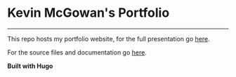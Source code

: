 # Kevin McGowan's Portfolio
---

This repo hosts my portfolio website, for the full presentation go [here](https://kevin-mcgowan.com).

For the source files and documentation go [here](https://github.com/kmmcgowa/portfolio).

**Built with Hugo**
